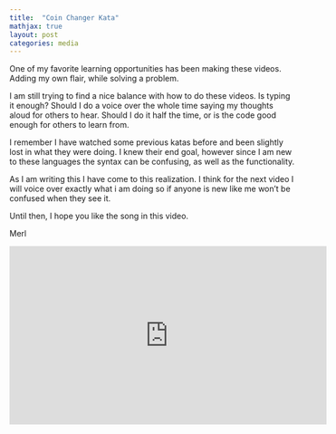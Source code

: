 ```yaml
---
title:  "Coin Changer Kata"
mathjax: true
layout: post
categories: media
---
```



One of my favorite learning opportunities has been making these videos. Adding my own flair, while solving a problem.

I am still trying to find a nice balance with how to do these videos. Is typing it enough? Should I do a voice over the whole time saying my thoughts aloud for others to hear. Should I do it half the time, or is the code good enough for others to learn from.

I remember I have watched some previous katas before and been slightly lost in what they were doing. I knew their end goal, however since I am new to these languages the syntax can be confusing, as well as the functionality.

As I am writing this I have come to this realization. I think for the next video I will voice over exactly what i am doing so if anyone is new like me won’t be confused when they see it.

Until then, I hope you like the song in this video.

Merl




<iframe width="560" height="315" src="https://www.youtube.com/embed/OxIevJ_n32E?si=oPyQXzp8OhZXcJjY" title="YouTube video player" frameborder="0" allow="accelerometer; autoplay; clipboard-write; encrypted-media; gyroscope; picture-in-picture; web-share" allowfullscreen></iframe>
